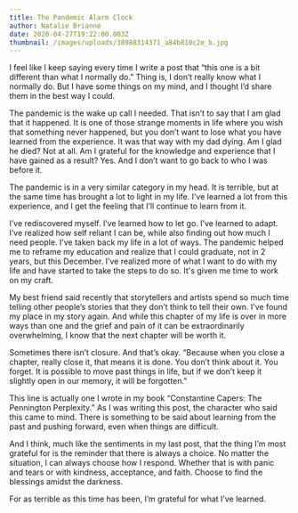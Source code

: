 ```yaml
---
title: The Pandemic Alarm Clock
author: Natalie Brianne
date: 2020-04-27T19:22:00.003Z
thumbnail: /images/uploads/38988314371_a84b810c2e_b.jpg
---
```


I feel like I keep saying every time I write a post that “this one is a bit different than what I normally do.” Thing is, I don’t really know what I normally do. But I have some things on my mind, and I thought I’d share them in the best way I could.

The pandemic is the wake up call I needed. That isn’t to say that I am glad that it happened. It is one of those strange moments in life where you wish that something never happened, but you don’t want to lose what you have learned from the experience. It was that way with my dad dying. Am I glad he died? Not at all. Am I grateful for the knowledge and experience that I have gained as a result? Yes. And I don’t want to go back to who I was before it.

The pandemic is in a very similar category in my head. It is terrible, but at the same time has brought a lot to light in my life. I’ve learned a lot from this experience, and I get the feeling that I’ll continue to learn from it.

I’ve rediscovered myself. I’ve learned how to let go. I’ve learned to adapt. I’ve realized how self reliant I can be, while also finding out how much I need people. I’ve taken back my life in a lot of ways. The pandemic helped me to reframe my education and realize that I could graduate, not in 2 years, but this December. I’ve realized more of what I want to do with my life and have started to take the steps to do so. It's given me time to work on my craft.

My best friend said recently that storytellers and artists spend so much time telling other people’s stories that they don’t think to tell their own. I’ve found my place in my story again. And while this chapter of my life is over in more ways than one and the grief and pain of it can be extraordinarily overwhelming, I know that the next chapter will be worth it.

Sometimes there isn’t closure. And that’s okay. “Because when you close a chapter, really close it, that means it is done. You don’t think about it. You forget. It is possible to move past things in life, but if we don’t keep it slightly open in our memory, it will be forgotten."

This line is actually one I wrote in my book “Constantine Capers: The Pennington Perplexity.” As I was writing this post, the character who said this came to mind. There is something to be said about learning from the past and pushing forward, even when things are difficult.

And I think, much like the sentiments in my last post, that the thing I’m most grateful for is the reminder that there is always a choice. No matter the situation, I can always choose how I respond. Whether that is with panic and tears or with kindness, acceptance, and faith. Choose to find the blessings amidst the darkness.

For as terrible as this time has been, I’m grateful for what I’ve learned.
